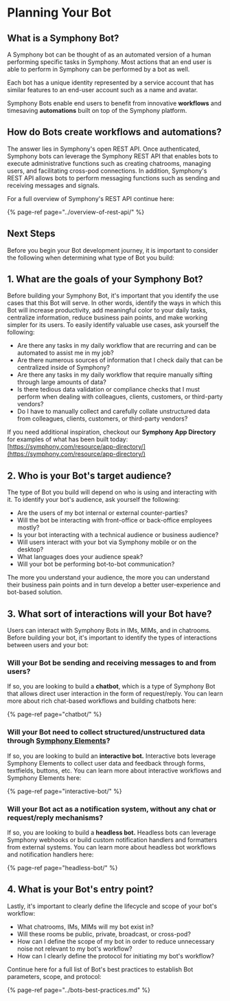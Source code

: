# Planning Your Bot

## What is a Symphony Bot?

A Symphony bot can be thought of as an automated version of a human performing specific tasks in Symphony. Most actions that an end user is able to perform in Symphony can be performed by a bot as well.

Each bot has a unique identity represented by a service account that has similar features to an end-user account such as a name and avatar.

Symphony Bots enable end users to benefit from innovative **workflows** and timesaving **automations** built on top of the Symphony platform.

## How do Bots create workflows and automations?

The answer lies in Symphony's open REST API. Once authenticated, Symphony bots can leverage the Symphony REST API that enables bots to execute administrative functions such as creating chatrooms, managing users, and facilitating cross-pod connections. In addition, Symphony's REST API allows bots to perform messaging functions such as sending and receiving messages and signals.

For a full overview of Symphony's REST API continue here:

{% page-ref page="../overview-of-rest-api/" %}

## Next Steps

Before you begin your Bot development journey, it is important to consider the following when determining what type of Bot you build:

## 1.  What are the goals of your Symphony Bot?

Before building your Symphony Bot, it's important that you identify the use cases that this Bot will serve. In other words, identify the ways in which this Bot will increase productivity, add meaningful color to your daily tasks, centralize information, reduce business pain points, and make working simpler for its users. To easily identify valuable use cases, ask yourself the following:

* Are there any tasks in my daily workflow that are recurring and can be automated to assist me in my job?
* Are there numerous sources of information that I check daily that can be centralized inside of Symphony?
* Are there any tasks in my daily workflow that require manually sifting through large amounts of data?
* Is there tedious data validation or compliance checks that I must perform when dealing with colleagues, clients, customers, or third-party vendors?
* Do I have to manually collect and carefully collate unstructured data from colleagues, clients, customers, or third-party vendors?

If you need additional inspiration, checkout our **Symphony App Directory** for examples of what has been built today: [https://symphony.com/resource/app-directory/](https://symphony.com/resource/app-directory/)

## 2.  Who is your Bot's target audience?

The type of Bot you build will depend on who is using and interacting with it. To identify your bot's audience, ask yourself the following:

* Are the users of my bot internal or external counter-parties?
* Will the bot be interacting with front-office or back-office employees mostly?
* Is your bot interacting with a technical audience or business audience?
* Will users interact with your bot via Symphony mobile or on the desktop?
* What languages does your audience speak?
* Will your bot be performing bot-to-bot communication?

The more you understand your audience, the more you can understand their business pain points and in turn develop a better user-experience and bot-based solution.

## 3.  What sort of interactions will your Bot have?

Users can interact with Symphony Bots in IMs, MIMs, and in chatrooms. Before building your bot, it's important to identify the types of interactions between users and your bot:

### Will your Bot be sending and receiving messages to and from users?

If so, you are looking to build a **chatbot**, which is a type of Symphony Bot that allows direct user interaction in the form of request/reply. You can learn more about rich chat-based workflows and building chatbots here:

{% page-ref page="chatbot/" %}

### Will your Bot need to collect structured/unstructured data through [Symphony Elements](../symphony-elements/)?

If so, you are looking to build an **interactive bot.** Interactive bots leverage Symphony Elements to collect user data and feedback through forms, textfields, buttons, etc. You can learn more about interactive workflows and Symphony Elements here:

{% page-ref page="interactive-bot/" %}

### Will your Bot act as a notification system, without any chat or request/reply mechanisms?

If so, you are looking to build a **headless bot.** Headless bots can leverage Symphony webhooks or build custom notification handlers and formatters from external systems. You can learn more about headless bot workflows and notification handlers here:

{% page-ref page="headless-bot/" %}

## 4.  What is your Bot's entry point?

Lastly, it's important to clearly define the lifecycle and scope of your bot's workflow:

* What chatrooms, IMs, MIMs will my bot exist in?
* Will these rooms be public, private, broadcast, or cross-pod?
* How can I define the scope of my bot in order to reduce unnecessary noise not relevant to my bot's workflow?
* How can I clearly define the protocol for initiating my bot's workflow?

Continue here for a full list of Bot's best practices to establish Bot parameters, scope, and protocol:

{% page-ref page="../bots-best-practices.md" %}

